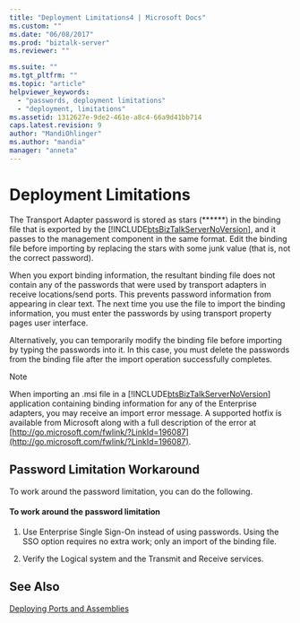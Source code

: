```yaml
---
title: "Deployment Limitations4 | Microsoft Docs"
ms.custom: ""
ms.date: "06/08/2017"
ms.prod: "biztalk-server"
ms.reviewer: ""

ms.suite: ""
ms.tgt_pltfrm: ""
ms.topic: "article"
helpviewer_keywords: 
  - "passwords, deployment limitations"
  - "deployment, limitations"
ms.assetid: 1312627e-9de2-461e-a8c4-66a9d41bb714
caps.latest.revision: 9
author: "MandiOhlinger"
ms.author: "mandia"
manager: "anneta"
---
```

# Deployment Limitations
The Transport Adapter password is stored as stars (******) in the binding file that is exported by the [!INCLUDE[btsBizTalkServerNoVersion](../includes/btsbiztalkservernoversion-md.md)], and it passes to the management component in the same format. Edit the binding file before importing by replacing the stars with some junk value (that is, not the correct password).  
  
 When you export binding information, the resultant binding file does not contain any of the passwords that were used by transport adapters in receive locations/send ports. This prevents password information from appearing in clear text. The next time you use the file to import the binding information, you must enter the passwords by using transport property pages user interface.  
  
 Alternatively, you can temporarily modify the binding file before importing by typing the passwords into it. In this case, you must delete the passwords from the binding file after the import operation successfully completes.  
  
> [!NOTE]
>  When importing an .msi file in a [!INCLUDE[btsBizTalkServerNoVersion](../includes/btsbiztalkservernoversion-md.md)] application containing binding information for any of the Enterprise adapters, you may receive an import error message. A supported hotfix is available from Microsoft along with a full description of the error at [http://go.microsoft.com/fwlink/?LinkId=196087](http://go.microsoft.com/fwlink/?LinkId=196087).  
  
## Password Limitation Workaround  
 To work around the password limitation, you can do the following.  
  
#### To work around the password limitation  
  
1.  Use Enterprise Single Sign-On instead of using passwords. Using the SSO option requires no extra work; only an import of the binding file.  
  
2.  Verify the Logical system and the Transmit and Receive services.  
  
## See Also  
 [Deploying Ports and Assemblies](../core/deploying-ports-and-assemblies3.md)